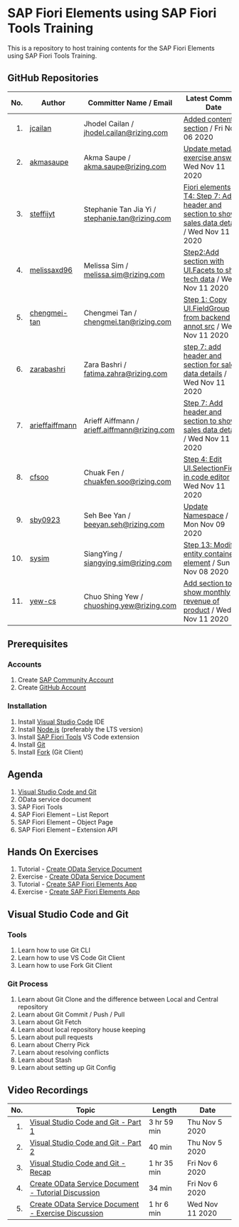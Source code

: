# SAP Fiori Elements using SAP Fiori Tools Training

This is a repository to host training contents for the SAP Fiori Elements using SAP Fiori Tools Training.

## GitHub Repositories

| No. | Author | Committer Name / Email | Latest Commit / Date | Commits |
| ---:| ------ | ---------------------- | -------------------- |:-------:|
| 1. | [jcailan](https:&#x2F;&#x2F;github.com&#x2F;jcailan) | Jhodel Cailan / jhodel.cailan@rizing.com | [Added contents section](https:&#x2F;&#x2F;github.com&#x2F;jcailan&#x2F;fiori-element&#x2F;commit&#x2F;ad86a6b8116b4dd8ad657d3bbb54537ebb57abe1) / Fri Nov 06 2020 | [7](https:&#x2F;&#x2F;github.com&#x2F;jcailan&#x2F;fiori-element&#x2F;commits) |
| 2. | [akmasaupe](https:&#x2F;&#x2F;github.com&#x2F;akmasaupe) | Akma Saupe / akma.saupe@rizing.com | [Update metadata exercise answer](https:&#x2F;&#x2F;github.com&#x2F;akmasaupe&#x2F;fiori-element&#x2F;commit&#x2F;07d0e78b9264c44212f2f653bbbc03d7ee43b1cf) / Wed Nov 11 2020 | [8](https:&#x2F;&#x2F;github.com&#x2F;akmasaupe&#x2F;fiori-element&#x2F;commits) |
| 3. | [steffijyt](https:&#x2F;&#x2F;github.com&#x2F;steffijyt) | Stephanie Tan Jia Yi / stephanie.tan@rizing.com | [Fiori elements T4: Step 7: Add header and section to show sales data details](https:&#x2F;&#x2F;github.com&#x2F;steffijyt&#x2F;fiori-element&#x2F;commit&#x2F;f719b42798bc55df8495543b4001a9b04f4694ee) / Wed Nov 11 2020 | [47](https:&#x2F;&#x2F;github.com&#x2F;steffijyt&#x2F;fiori-element&#x2F;commits) |
| 4. | [melissaxd96](https:&#x2F;&#x2F;github.com&#x2F;melissaxd96) | Melissa Sim / melissa.sim@rizing.com | [Step2:Add section with UI.Facets to show tech data](https:&#x2F;&#x2F;github.com&#x2F;melissaxd96&#x2F;fiori-element&#x2F;commit&#x2F;d7d2b18ebb3b3023e23c1013f9331f679ff3f227) / Wed Nov 11 2020 | [53](https:&#x2F;&#x2F;github.com&#x2F;melissaxd96&#x2F;fiori-element&#x2F;commits) |
| 5. | [chengmei-tan](https:&#x2F;&#x2F;github.com&#x2F;chengmei-tan) | Chengmei Tan / chengmei.tan@rizing.com | [Step 1: Copy UI.FieldGroup from backend annot src](https:&#x2F;&#x2F;github.com&#x2F;chengmei-tan&#x2F;fiori-element&#x2F;commit&#x2F;a2bdda7520f0b4828e107d8441fc95f733082652) / Wed Nov 11 2020 | [63](https:&#x2F;&#x2F;github.com&#x2F;chengmei-tan&#x2F;fiori-element&#x2F;commits) |
| 6. | [zarabashri](https:&#x2F;&#x2F;github.com&#x2F;zarabashri) | Zara Bashri / fatima.zahra@rizing.com | [step 7: add header and section for sales data details](https:&#x2F;&#x2F;github.com&#x2F;zarabashri&#x2F;fiori-element&#x2F;commit&#x2F;09f9ab660ac54cc8ded05f701b814c739cc8cacc) / Wed Nov 11 2020 | [44](https:&#x2F;&#x2F;github.com&#x2F;zarabashri&#x2F;fiori-element&#x2F;commits) |
| 7. | [arieffaiffmann](https:&#x2F;&#x2F;github.com&#x2F;arieffaiffmann) | Arieff Aiffmann / arieff.aiffmann@rizing.com | [Step 7: Add header and section to show sales data details](https:&#x2F;&#x2F;github.com&#x2F;arieffaiffmann&#x2F;fiori-element&#x2F;commit&#x2F;6345e3c99159184a734f785e33a7c7da38a186d0) / Wed Nov 11 2020 | [49](https:&#x2F;&#x2F;github.com&#x2F;arieffaiffmann&#x2F;fiori-element&#x2F;commits) |
| 8. | [cfsoo](https:&#x2F;&#x2F;github.com&#x2F;cfsoo) | Chuak Fen / chuakfen.soo@rizing.com | [Step 4: Edit UI.SelectionFields in code editor](https:&#x2F;&#x2F;github.com&#x2F;cfsoo&#x2F;fiori-element&#x2F;commit&#x2F;678e274020b3321df20a13e57110e3e475c40ec6) / Wed Nov 11 2020 | [39](https:&#x2F;&#x2F;github.com&#x2F;cfsoo&#x2F;fiori-element&#x2F;commits) |
| 9. | [sby0923](https:&#x2F;&#x2F;github.com&#x2F;sby0923) | Seh Bee Yan / beeyan.seh@rizing.com | [Update Namespace](https:&#x2F;&#x2F;github.com&#x2F;sby0923&#x2F;fiori-element&#x2F;commit&#x2F;f8e5d23262f62445fdd8b27f7fc813b4c97aa3f8) / Mon Nov 09 2020 | [32](https:&#x2F;&#x2F;github.com&#x2F;sby0923&#x2F;fiori-element&#x2F;commits) |
| 10. | [sysim](https:&#x2F;&#x2F;github.com&#x2F;sysim) | SiangYing / siangying.sim@rizing.com | [Step 13: Modify entity container element](https:&#x2F;&#x2F;github.com&#x2F;sysim&#x2F;fiori-element&#x2F;commit&#x2F;0e7d5572ad98bc979af9b72f47ad4073d9a81901) / Sun Nov 08 2020 | [31](https:&#x2F;&#x2F;github.com&#x2F;sysim&#x2F;fiori-element&#x2F;commits) |
| 11. | [yew-cs](https:&#x2F;&#x2F;github.com&#x2F;yew-cs) | Chuo Shing Yew / chuoshing.yew@rizing.com | [Add section to show monthly revenue of product](https:&#x2F;&#x2F;github.com&#x2F;yew-cs&#x2F;fiori-element&#x2F;commit&#x2F;c0ff79bbf46fabdec9b2cf0aeb8428a97f743796) / Wed Nov 11 2020 | [47](https:&#x2F;&#x2F;github.com&#x2F;yew-cs&#x2F;fiori-element&#x2F;commits) |

## Prerequisites

### Accounts

1. Create [SAP Community Account](https://community.sap.com/)
2. Create [GitHub Account](https://github.com/join)

### Installation

1. Install [Visual Studio Code](https://code.visualstudio.com/download) IDE
2. Install [Node.js](https://nodejs.org/en/download/) (preferably the LTS version)
3. Install [SAP Fiori Tools](https://marketplace.visualstudio.com/items?itemName=SAPSE.sap-ux-fiori-tools-extension-pack) VS Code extension
4. Install [Git](https://git-scm.com/downloads)
5. Install [Fork](https://git-fork.com/) (Git Client)

## Agenda

1. [Visual Studio Code and Git](#visual-studio-code-and-git)
2. OData service document
3. SAP Fiori Tools
4. SAP Fiori Element – List Report
5. SAP Fiori Element – Object Page
6. SAP Fiori Element – Extension API

## Hands On Exercises

1. Tutorial - [Create OData Service Document](https://developers.sap.com/tutorials/hcp-webide-create-odata-model.html)
2. Exercise - [Create OData Service Document](https://vestapartners.sharepoint.com/:w:/s/DDCKL/EVNDaN_EKgpCiU6HcMJdBPoB5YPAIsrqBSPepsfQ9uiabQ?e=qnF9QF)
3. Tutorial - [Create SAP Fiori Elements App](https://developers.sap.com/group.fiori-tools-lrop.html)
4. Exercise - [Create SAP Fiori Elements App](https://vestapartners.sharepoint.com/:w:/s/DDCKL/EYBYhuWlyQFJmYzdjiPYsnoB-IKSMEZSTD-0vtw0tFf6Qg?e=X75eK6)

## Visual Studio Code and Git

### Tools

1. Learn how to use Git CLI
2. Learn how to use VS Code Git Client
3. Learn how to use Fork Git Client

### Git Process

1. Learn about Git Clone and the difference between Local and Central repository
2. Learn about Git Commit / Push / Pull
3. Learn about Git Fetch
4. Learn about local repository house keeping
5. Learn about pull requests
6. Learn about Cherry Pick
7. Learn about resolving conflicts
8. Learn about Stash
9. Learn about setting up Git Config

## Video Recordings

| No. | Topic | Length | Date |
| ---:| ----- | ------ | ---- |
| 1. | [Visual Studio Code and Git - Part 1](https://web.microsoftstream.com/video/a9ca83d0-cc23-4792-93b1-df2676fae0ca) | 3 hr 59 min | Thu Nov 5 2020 |
| 2. | [Visual Studio Code and Git - Part 2](https://web.microsoftstream.com/video/3a183c92-8b2e-4741-92bd-7a03db60e4fd) | 40 min | Thu Nov 5 2020 |
| 3. | [Visual Studio Code and Git - Recap](https://web.microsoftstream.com/video/591f36b2-6fed-4f09-9741-a8964c76c43d)  | 1 hr 35 min | Fri Nov 6 2020 |
| 4. | [Create OData Service Document - Tutorial Discussion](https://web.microsoftstream.com/video/ece7ca34-8b6f-42cf-a3c8-7942bc0ed16c) | 34 min | Fri Nov 6 2020 |
| 5. | [Create OData Service Document - Exercise Discussion](https://web.microsoftstream.com/video/97d8865c-0849-4765-84ed-56cd68ed6fe9) | 1 hr 6 min | Wed Nov 11 2020 |